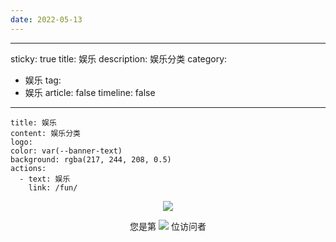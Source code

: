```yaml
---
date: 2022-05-13
---
```


---
sticky: true
title: 娱乐
description: 娱乐分类
category:
  - 娱乐
tag:
  - 娱乐
article: false
timeline: false
---

```component VPBanner
title: 娱乐
content: 娱乐分类
logo: 
color: var(--banner-text)
background: rgba(217, 244, 208, 0.5)
actions:
  - text: 娱乐
    link: /fun/
```

<p align="center"> 
  <img src="https://cdn.jsdelivr.net/gh/jiange1236/jiange1236@main/github-metrics.svg" /> 
</p>
<p align="center"> 
  您是第  <img src="https://profile-counter.glitch.me/jiange1236/count.svg" />  位访问者
</p>

<Share colorful />